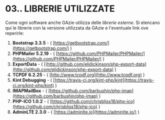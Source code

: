 # 03.. LIBRERIE UTILIZZATE

Come ogni software anche GAzie utilizza delle *librerie esterne*.
Si elencano qui le librerie con la versione utilizzata da GAzie e l'eventuale link ove reperirle:

1. __Bootstrap 3.3.5__  - ( [https://getbootstrap.com/](https://getbootstrap.com/) )
2. __PHPMailer 5.2.19__ - ( [https://github.com/PHPMailer/PHPMailer/](https://github.com/PHPMailer/PHPMailer/) )
3. __ExportData__       - ( [(http://github.com/elidickinson/php-export-data](http://github.com/elidickinson/php-export-data) )
4. __TCPDF 6.2.25__     - ( [http://www.tcpdf.org](http://www.tcpdf.org) )
5. __Kint Debugging__   - ( [https://travis-ci.org/kint-php/kint](https://travis-ci.org/kint-php/kint) )
6. __IMAPMailBox__      - ( [https://github.com/barbushin/php-imap](https://github.com/barbushin/php-imap) )
7. __PHP-ICO 1.0.2__    - ( [https://github.com/chrisbliss18/php-ico](https://github.com/chrisbliss18/php-ico) )
8. __AdminLTE 2.3.0__   - ( [https://adminlte.io](https://adminlte.io/) )

